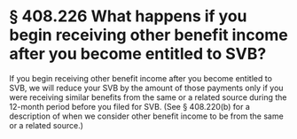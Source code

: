# § 408.226   What happens if you begin receiving other benefit income after you become entitled to SVB?

If you begin receiving other benefit income after you become entitled to SVB, we will reduce your SVB by the amount of those payments only if you were receiving similar benefits from the same or a related source during the 12-month period before you filed for SVB. (See § 408.220(b) for a description of when we consider other benefit income to be from the same or a related source.) 




